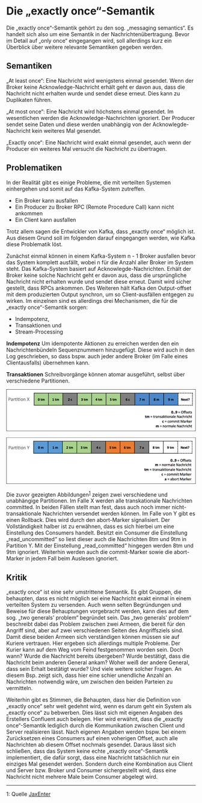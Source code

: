 # Die „exactly once“-Semantik

Die „exactly once“-Semantik gehört zu den sog. „messaging semantics“. Es handelt sich also um eine Semantik in der Nachrichtenübertragung.
Bevor im Detail auf „only once“ eingegangen wird, soll allerdings kurz ein Überblick über weitere relevante Semantiken gegeben werden.

## Semantiken

„At least once“: Eine Nachricht wird wenigstens einmal gesendet. Wenn der Broker keine Acknowledge-Nachricht erhält geht er davon aus, dass die Nachricht nicht erhalten wurde und sendet diese erneut. Dies kann zu Duplikaten führen.

„At most once“: Eine Nachricht wird höchstens einmal gesendet. Im wesentlichen werden die Acknowledge-Nachrichten ignoriert. Der Producer sendet seine Daten und diese werden unabhängig von der Acknowlegde-Nachricht kein weiteres Mal gesendet.

„Exactly once“: Eine Nachricht wird exakt einmal gesendet, auch wenn der Producer ein weiteres Mal versucht die Nachricht zu übertragen.

## Problematiken

In der Realität gibt es einige Probleme, die mit verteilten Systemen einhergehen und somit auf das Kafka-System zutreffen.

* Ein Broker kann ausfallen
* Ein Producer zu Broker RPC (Remote Procedure Call) kann nicht ankommen
* Ein Client kann ausfallen

Trotz allem sagen die Entwickler von Kafka, dass „exactly once“ möglich ist. Aus diesem Grund soll im folgenden darauf eingegangen werden, wie Kafka diese Problematik löst.

Zunächst einmal können in einem Kafka-System n - 1 Broker ausfallen bevor das System komplett ausfällt, wobei n für die Anzahl aller Broker im System steht.
Das Kafka-System basiert auf Acknowlegde-Nachrichten. Erhält der Broker keine solche Nachricht geht er davon aus, dass die ursprüngliche Nachricht nicht erhalten wurde und sendet diese erneut. Damit wird sicher gestellt, dass RPCs ankommen.
Des Weiteren hält Kafka den Output-offset mit dem produzierten Output synchron, um so Client-ausfällen entgegen zu wirken.
Im einzelnen sind es allerdings drei Mechanismen, die für die „exactly once“-Semantik sorgen:

* Indempotenz,
* Transaktionen und
* Stream-Processing

**Indempotenz**
Um idempotente Aktionen zu erreichen werden den ein Nachrichtenbündeln Sequenznummern hinzugefügt. Diese wird auch in den Log geschrieben, so dass bspw. auch jeder andere Broker (im Falle eines Clientausfalls) übernehmen kann.

**Transaktionen**
Schreibvorgänge können atomar ausgeführt, selbst über verschiedene Partitionen. 

![Partition X](./images/partition_x.png)

![Partition Y](./images/partition_y.png)

Die zuvor gezeigten Abbildungen<sup>[1](#image_src)</sup> zeigen zwei verschiedene und unabhängige Partitionen. Im Falle X werden alle transkationale Nachrichten committed. In beiden Fällen stellt man fest, dass auch noch immer nicht-transaktionale Nachrichten versendet werden können. Im Falle von Y gibt es einen Rollback. Dies wird durch den abort-Marker signalisiert.
Der Vollständigkeit halber ist zu erwähnen, dass es sich hierbei um eine Einstellung des Consumers handelt. Besitzt ein Consumer die Einstellung „read_uncommitted“ so liest dieser auch die Nachrichten 8tm und 9tm in Partition Y. Mit der Einstellung „read_committed“ hingegen werden 8tm und 9tm ignoriert.
Weiterhin werden auch die commit-Marker sowie die abort-Marker in jedem Fall beim Auslesen ignoriert.

## Kritik

„exactly once“ ist eine sehr umstrittene Semantik. Es gibt Gruppen, die behaupten, dass es nicht möglich sei eine Nachricht exakt einmal in einem verteilten System zu versenden. Auch wenn selten Begründungen und Beweise für diese Behauptungen vorgebracht werden, kann dies auf dem sog. „two generals' problem“ begründet sein.
Das „two generals' problem“ beschreibt dabei das Problem zwischen zwei Armeen, die bereit für den Angriff sind, aber auf zwei verschiedenen Seiten des Angriffsziels sind. Damit diese beiden Armeen sich verständigen können müssen sie auf Kuriere vertrauen. Hier ergeben sich allerdings multiple Probleme. Der Kurier kann auf dem Weg vom Feind festgenommen worden sein. Doch wann? Wurde die Nachricht bereits übergeben? Wurde bestätigt, dass die Nachricht beim anderen General ankam? Woher weiß der andere General, dass sein Erhalt bestätigt wurde? Und viele weitere solcher Fragen.
An diesem Bsp. zeigt sich, dass hier eine schier unendliche Anzahl an Nachrichten notwendig wäre, um zwischen den beiden Parteien zu vermitteln.

Weiterhin gibt es Stimmen, die Behaupten, dass hier die Definition von „exactly once“ sehr weit gedehnt wird, wenn es darum geht ein System als „exactly once“ zu bebwerben. 
Dies lässt sich mit eigenen Angaben des Erstellers Confluent auch belegen. Hier wird erwähnt, dass die „exactly once“-Semantik lediglich durch die Kommunikation zwischen Client und Server realisieren lässt. Nach eigenen Angaben werden bspw. bei einem Zurücksetzen eines Consumers auf einen voherigen Offset, auch alle Nachrichten ab diesem Offset nochmals gesendet.
Daraus lässt sich schließen, dass das System keine echte „exactly once“-Semantik implementiert, die dafür sorgt, dass eine Nachricht tatsächlich nur ein einziges Mal gesendet werden. Sondern durch eine Kombination aus Client und Server bzw. Broker und Consumer sichergestellt wird, dass eine Nachricht nicht mehrere Male beim Consumer abgelegt wird.

---

<a name="image_src">1<a/>: Quelle [JaxEnter](https://jaxenter.de/kafka-0-11-60108)
